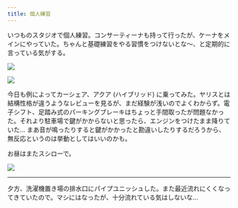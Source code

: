 ```yaml
---
title: 個人練習
---
```


いつものスタジオで個人練習。コンサーティーナも持って行ったが、ケーナをメインにやっていた。ちゃんと基礎練習をやる習慣をつけないとな〜、と定期的に言っている気がする。

![](https://photos.apkas.net/medium/202508/20250817-1R300146.webp)

![](https://photos.apkas.net/medium/202508/20250817-1R300152.webp)

今日も例によってカーシェア、アクア (ハイブリッド) に乗ってみた。ヤリスとは結構性格が違うようなレビューを見るが、まだ経験が浅いのでよくわからず。電子シフト、足踏み式のパーキングブレーキはちょっと手間取ったが問題なかった。それより駐車場で鍵がかからないと思ったら、エンジンをつけたまま降りていた... まあ音が鳴ったりすると鍵がかかったと勘違いしたりするだろうから、無反応というのは挙動としてはいいのかも。

お昼はまたスシローで。

![](https://photos.apkas.net/medium/202508/20250817-1R300157.webp)

---

夕方、洗濯機置き場の排水口にパイプユニッシュした。また最近流れにくくなってきていたので。マシにはなったが、十分流れている気はしないな...
